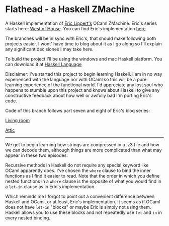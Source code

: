 # Flathead - a Haskell ZMachine
A Haskell implementation of [Eric Lippert's](http://ericlippert.com/) OCaml ZMachine. Eric's series starts here: [West of House](http://ericlippert.com/2016/02/01/west-of-house/). You can find Eric's implementation [here](https://github.com/ericlippert/flathead).

The branches will be in sync with Eric's, that should make following both projects easier. I wont' have time to blog about it as I go along so I'll explain any significant decisiones I may take here.

To build the project I'll be using the windows and mac Haskell platform. You can download it at [Haskell Language](https://www.haskell.org/)

Disclaimer: I've started this project to begin learning Haskell. I am in no way experienced with the language nor with OCaml so this will be a pure learning experience of the functional world. I'd appreciate any lost soul who happens to stumble upon this project and knows about Haskell to give any constructive feedback about how well or awfully bad I'm porting Eric's code.

Code of this branch follows part seven and eight of Eric's bloq series:

[Living room](http://ericlippert.com/2016/02/15/living-room/)

[Attic](http://ericlippert.com/2016/02/17/attic/)

------------------------------

We get to begin learning how strings are compressed in a .z3 file and how we can decode them, although things are more complicated than what may appear in these two episodes.

Recursive methods in Haskell do not require any special keyword like OCaml apparently does. I've chosen the `where` clause to bind the inner functions as I find it easier to read. Note that the order in which you define nested functions in a `where` clause is the opposite of what you would find in a `let-in` clause as in Eric's implementation.

Which reminds me I forgot to point out a convenient difference between Haskell and OCaml, or at least, Eric's implementation. It seems as if OCaml does not have `let-in` "blocks" or maybe Eric is simply not using them. Haskell allows you to use these blocks and not repeatedly use `let` and `in` in every nested binding.
